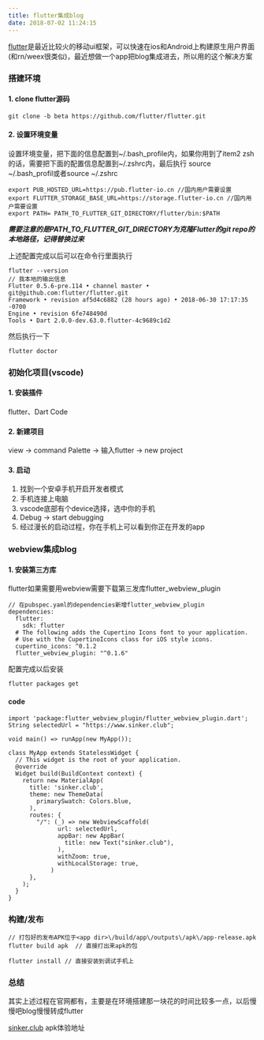 ```yaml
---
title: flutter集成blog
date: 2018-07-02 11:24:15
---
```


[flutter](https://flutterchina.club/)是最近比较火的移动ui框架，可以快速在ios和Android上构建原生用户界面(和rn/weex很类似)，最近想做一个app把blog集成进去，所以用的这个解决方案

<!-- more -->

### 搭建环境

#### 1. clone flutter源码

```
git clone -b beta https://github.com/flutter/flutter.git
```

#### 2. 设置环境变量

设置环境变量，把下面的信息配置到~/.bash_profile内，如果你用到了item2 zsh的话，需要把下面的配置信息配置到~/.zshrc内，最后执行 source ~/.bash_profil或者source ~/.zshrc

```
export PUB_HOSTED_URL=https://pub.flutter-io.cn //国内用户需要设置
export FLUTTER_STORAGE_BASE_URL=https://storage.flutter-io.cn //国内用户需要设置
export PATH= PATH_TO_FLUTTER_GIT_DIRECTORY/flutter/bin:$PATH
```
***需要注意的是PATH_TO_FLUTTER_GIT_DIRECTORY为克隆Flutter的git repo的本地路径，记得替换过来***

上述配置完成以后可以在命令行里面执行

```
flutter --version
// 我本地的输出信息
Flutter 0.5.6-pre.114 • channel master • git@github.com:flutter/flutter.git
Framework • revision af5d4c6882 (28 hours ago) • 2018-06-30 17:17:35 -0700
Engine • revision 6fe748490d
Tools • Dart 2.0.0-dev.63.0.flutter-4c9689c1d2
```
然后执行一下 

```
flutter doctor
```

### 初始化项目(vscode)

#### 1. 安装插件

flutter、Dart Code

#### 2. 新建项目

view -> command Palette -> 输入flutter ->  new project

#### 3. 启动

1. 找到一个安卓手机开启开发者模式
2. 手机连接上电脑
3. vscode底部有个device选择，选中你的手机
4. Debug -> start debugging
5. 经过漫长的启动过程，你在手机上可以看到你正在开发的app

### webview集成blog

#### 1. 安装第三方库
flutter如果需要用webview需要下载第三发库flutter_webview_plugin

```
// 在pubspec.yaml的dependencies新增flutter_webview_plugin
dependencies:
  flutter:
    sdk: flutter
  # The following adds the Cupertino Icons font to your application.
  # Use with the CupertinoIcons class for iOS style icons.
  cupertino_icons: ^0.1.2
  flutter_webview_plugin: "^0.1.6"
```
配置完成以后安装

```
flutter packages get
```
#### code

```
import 'package:flutter_webview_plugin/flutter_webview_plugin.dart';
String selectedUrl = "https://www.sinker.club";

void main() => runApp(new MyApp());

class MyApp extends StatelessWidget {
  // This widget is the root of your application.
  @override
  Widget build(BuildContext context) {
    return new MaterialApp(
      title: 'sinker.club',
      theme: new ThemeData(
        primarySwatch: Colors.blue,
      ),
      routes: {
        "/": (_) => new WebviewScaffold(
              url: selectedUrl,
              appBar: new AppBar(
                title: new Text("sinker.club"),
              ),
              withZoom: true,
              withLocalStorage: true,
            )
      },
    );
  }
}
```

### 构建/发布

```
// 打包好的发布APK位于<app dir>\/build/app\/outputs\/apk\/app-release.apk
flutter build apk  // 直接打出来apk的包

flutter install // 直接安装到调试手机上
```

### 总结

其实上述过程在官网都有，主要是在环境搭建那一块花的时间比较多一点，以后慢慢吧blog慢慢转成flutter

[sinker.club](https://www.sinker.club/app/sinker-release.apk
) apk体验地址



